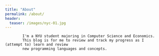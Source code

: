 ```yaml
---
title: "About"
permalink: /about/
header:
  teaser: /images/nyc-01.jpg
---
```


            I'm a NYU student majoring in Computer Science and Economics.
            This blog is for me to review and track my progress as I (attempt to) learn and review
            new programming languages and concepts.
